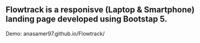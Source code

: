 ## Flowtrack is a responisve (Laptop & Smartphone) landing page developed using Bootstap 5.

Demo: anasamer97.github.io/Flowtrack/

